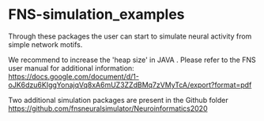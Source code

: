 # FNS-simulation_examples

Through these packages the user can start to simulate neural activity from simple network motifs.

We recommend to increase the 'heap size' in JAVA . Please refer to the FNS user manual for additional information:
https://docs.google.com/document/d/1-oJK6dzu6KIggYonajqVq8xA6mUZ3ZZdBMq7zVMyTcA/export?format=pdf

Two additional simulation packages are present in the Github folder https://github.com/fnsneuralsimulator/Neuroinformatics2020
